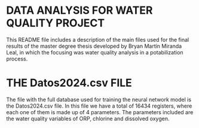 # DATA ANALYSIS FOR WATER QUALITY PROJECT 
This README file includes a description of the main files used for the final results of the
master degree thesis developed by Bryan Martín Miranda Leal, in which the focusing was water
quality analysis in a potabilization process.

# THE Datos2024.csv FILE
The file with the full database used for training the neural network model is the Datos2024.csv file.
In this file we have a total of 16434 registers, where each one of them is made up of 4 parameters. The 
parameters included are the water quality variables of ORP, chlorine and dissolved oxygen.
